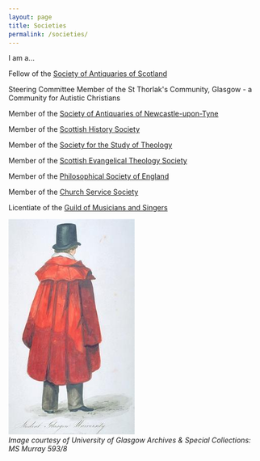 ```yaml
---
layout: page
title: Societies
permalink: /societies/
---
```


<html>
<head>
<script>

<!--
function initArray()
{
this.length = initArray.arguments.length;
for (var i = 0; i < this.length; i++)
this[i+1] = initArray.arguments[i];
}

var DOWArray = new
initArray("Monday","Tuesday","Wednesday","Thursday","Friday","Saturday","Sunday");
var today = new Date();
var day = DOWArray[today.getDay()];
if (day == "Sunday") window.location = "https://www.topple.scot/sabbath"
//-->

</script>
</head>
</html>


I am a...

Fellow of the [Society of Antiquaries of Scotland](https://socantscot.org)

Steering Committee Member of the St Thorlak's Community, Glasgow - a Community for Autistic Christians

Member of the [Society of Antiquaries of Newcastle-upon-Tyne](https://www.newcastle-antiquaries.org.uk/)

Member of the [Scottish History Society](https://scottishhistorysociety.com/)

Member of the [Society for the Study of Theology](https://www.theologysociety.org.uk/)

Member of the [Scottish Evangelical Theology Society](https://www.s-e-t-s.org.uk/)

Member of the [Philosophical Society of England](http://philsoceng.uk/)

Member of the [Church Service Society](http://www.churchservicesociety.org/)

Licentiate of the [Guild of Musicians and Singers](https://www.musiciansandsingers.org.uk/)

![UoG red gown](media/redgown.jpg)
<br>*Image courtesy of University of Glasgow Archives & Special Collections: MS Murray 593/8*
